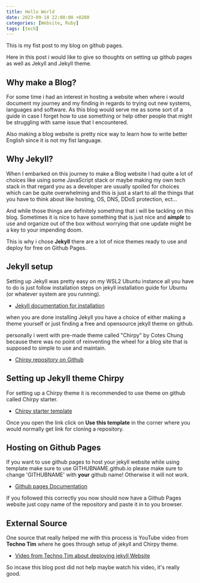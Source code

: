 ```yaml
---
title: Hello World
date: 2023-09-18 22:00:00 +0200
categories: [Website, Ruby]
tags: [tech]
---
```


This is my fist post to my blog on github pages.

Here in this post i would like to give so thoughts on setting up github pages as well as Jekyll and Jekyll theme.

## Why make a Blog?

For some time i had an interest in hosting a website when where i would document my journey and my finding in regards to trying out new systems, languages and software. As this blog would serve me as some sort of a guide in case I forget how to use something or help other people that might be struggling with same issue that I encountered.

Also making a blog website is pretty nice way to learn how to write better English since it is not my fist language.

## Why Jekyll?

When I embarked on this journey to make a Blog website I had quite a lot of choices like using some JavaScript stack or maybe making my own tech stack in that regard you as a developer are usually spoiled for choices which can be quite overwhelming and this is just a start to all the things that you have to think about like hosting, OS, DNS, DDoS protection, ect...

And while those things are definitely something that i will be tackling on this blog.
Sometimes it is nice to have something that is just nice and ***simple*** to use and organize out of the box without worrying that one update might be a key to your impending doom.

This is why i chose **Jekyll** there are a lot of nice themes ready to use and deploy for free on Github Pages.

## Jekyll setup

Setting up Jekyll was pretty easy on my WSL2 Ubuntu instance all you have to do is just follow installation steps on jekyll installation guide for Ubuntu (or whatever system are you running).

* [Jekyll documentation for installation](https://jekyllrb.com/docs/installation/)

when you are done installing Jekyll you have a choice of either making a theme yourself or just finding a free and opensource jekyll theme on github.

personally i went with pre-made theme called "Chirpy" by Cotes Chung because there was no point of reinventing the wheel for a blog site that is supposed to simple to use and maintain.

* [Chirpy repository on Github](https://github.com/cotes2020/jekyll-theme-chirpy)

## Setting up Jekyll theme Chirpy

For setting up a Chirpy theme it is recommended to use theme on github called Chirpy starter.

* [Chirpy starter template](https://github.com/cotes2020/chirpy-starter)

Once you open the link click on **Use this template** in the corner where you would normally get link for cloning a repository.

## Hosting on Github Pages

If you want to use github pages to host your jekyll website while using template make sure to use GITHUBNAME.github.io please make sure to change 'GITHUBNAME' with **your** github name! Otherwise it will not work.

* [Github pages Documentation](https://docs.github.com/en/pages/getting-started-with-github-pages/creating-a-github-pages-site)

If you followed this correctly you now should now have a Github Pages website just copy name of the repository and paste it in to you browser.

## External Source

One source that really helped me with this process is YouTube video from **Techno Tim** where he goes through setup of jekyll and Chirpy theme.

* [Video from Techno Tim about deploying jekyll Website](https://www.youtube.com/watch?v=F8iOU1ci19Q)

So incase this blog post did not help maybe watch his video, it's really good.
